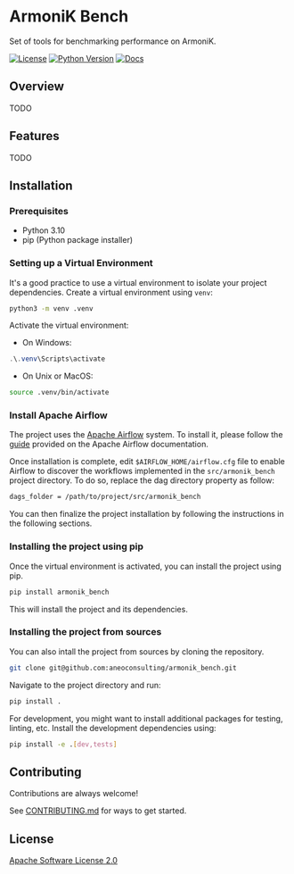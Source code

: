 # ArmoniK Bench

Set of tools for benchmarking performance on ArmoniK.

[![License](https://img.shields.io/badge/license-Apache2-blue.svg)](LICENSE)
[![Python Version](https://img.shields.io/badge/python-3.10%2B-blue.svg)](https://pypi.python.org/pypi/armonik_bench)
[![Docs](https://readthedocs.org/projects/armonik-bench/badge/?version=latest)](https://armonik-bench.readthedocs.io/en/latest/?version=latest)

## Overview

TODO

## Features

TODO

## Installation

### Prerequisites

- Python 3.10
- pip (Python package installer)

### Setting up a Virtual Environment

It's a good practice to use a virtual environment to isolate your project dependencies. Create a virtual environment using `venv`:

```bash
python3 -m venv .venv
```

Activate the virtual environment:

* On Windows:

```powershell
.\.venv\Scripts\activate
```

* On Unix or MacOS:

```bash
source .venv/bin/activate
```

### Install Apache Airflow

The project uses the [Apache Airflow](https://airflow.apache.org) system. To install it, please follow the [guide](https://airflow.apache.org/docs/apache-airflow/stable/start.html) provided on the Apache Airflow documentation.

Once installation is complete, edit `$AIRFLOW_HOME/airflow.cfg` file to enable Airflow to discover the workflows implemented in the `src/armonik_bench` project directory. To do so, replace the dag directory property as follow:

```bash
dags_folder = /path/to/project/src/armonik_bench
```

You can then finalize the project installation by following the instructions in the following sections.

### Installing the project using pip

Once the virtual environment is activated, you can install the project using pip.

```bash
pip install armonik_bench
```

This will install the project and its dependencies.

### Installing the project from sources

You can also intall the project from sources by cloning the repository.

```bash
git clone git@github.com:aneoconsulting/armonik_bench.git
```

Navigate to the project directory and run:

```bash
pip install .
```

For development, you might want to install additional packages for testing, linting, etc. Install the development dependencies using:

```bash
pip install -e .[dev,tests]
```

## Contributing

Contributions are always welcome!

See [CONTRIBUTING.md](CONTRIBUTING.md) for ways to get started.

## License

[Apache Software License 2.0](LICENSE)

